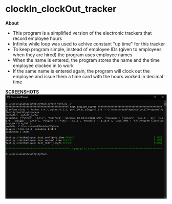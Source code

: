 # clockIn_clockOut_tracker

<strong>About</strong><br>
- This program is a simplified version of the electronic trackers that record employee hours
- Infinite while loop was used to achive constant "up time" for this tracker 
- To keep program simple, instead of employee IDs (given to employees when they are hired) the program uses employee names
- When the name is entered, the program stores the name and the time employee clocked in to work
- If the same name is entered again, the program will clock out the employee and issue them a time card with the hours worked in decimal time 

<strong>SCREENSHOTS</strong>
<img src="./assets/test.png" />


